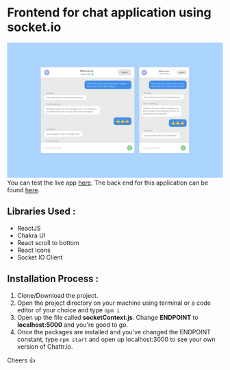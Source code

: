 # Frontend for chat application using socket.io

![Chattr](https://github.com/AkileshAro/chat-client/blob/master/img.png?raw=true)
You can test the live app [here](https://chattrio.netlify.app/). 
The back end for this application can be found [here](https://github.com/AkileshAro/chat-server/).

## Libraries Used : 
- ReactJS
- Chakra UI
- React scroll to bottom
- React Icons
- Socket IO Client

## Installation Process :
1. Clone/Download the project.
2. Open the project directory on your machine using terminal or a code editor of your choice and type `npm i`
3. Open up the file called **socketContext.js**. Change **ENDPOINT** to **localhost:5000** and you're good to go.
4. Once the packages are installed and you've changed the ENDPOINT constant, type `npm start` and open up localhost:3000 to see your own version of Chattr.io.

Cheers :+1:
